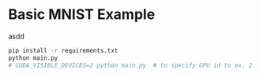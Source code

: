 # Basic MNIST Example


asdd
```bash
pip install -r requirements.txt
python main.py
# CUDA_VISIBLE_DEVICES=2 python main.py  # to specify GPU id to ex. 2
```
